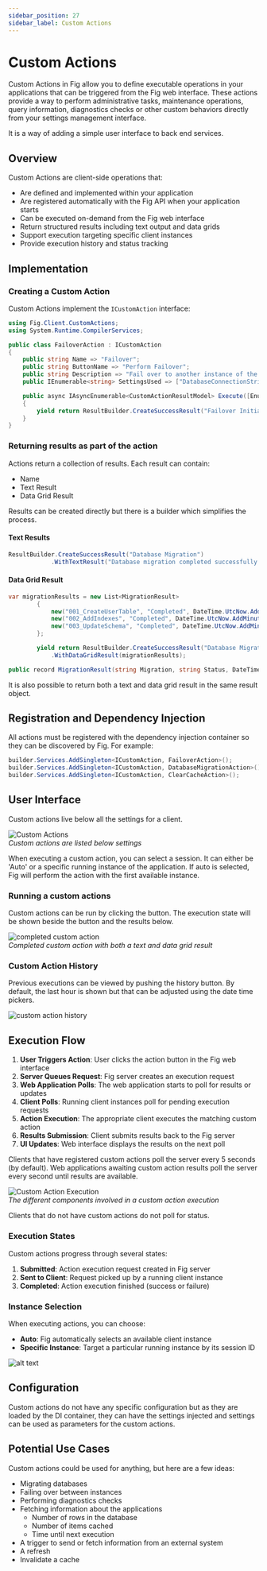 ```yaml
---
sidebar_position: 27
sidebar_label: Custom Actions
---
```


# Custom Actions

Custom Actions in Fig allow you to define executable operations in your applications that can be triggered from the Fig web interface. These actions provide a way to perform administrative tasks, maintenance operations, query information, diagnostics checks or other custom behaviors directly from your settings management interface.

It is a way of adding a simple user interface to back end services.

## Overview

Custom Actions are client-side operations that:

- Are defined and implemented within your application
- Are registered automatically with the Fig API when your application starts
- Can be executed on-demand from the Fig web interface
- Return structured results including text output and data grids
- Support execution targeting specific client instances
- Provide execution history and status tracking

## Implementation

### Creating a Custom Action

Custom Actions implement the `ICustomAction` interface:

```csharp
using Fig.Client.CustomActions;
using System.Runtime.CompilerServices;

public class FailoverAction : ICustomAction
{
    public string Name => "Failover";
    public string ButtonName => "Perform Failover";
    public string Description => "Fail over to another instance of the service.";
    public IEnumerable<string> SettingsUsed => ["DatabaseConnectionString", "BackupEndpoint"];

    public async IAsyncEnumerable<CustomActionResultModel> Execute([EnumeratorCancellation] CancellationToken cancellationToken)
    {
        yield return ResultBuilder.CreateSuccessResult("Failover Initiated");
    }
}
```

### Returning results as part of the action

Actions return a collection of results. Each result can contain:

- Name
- Text Result
- Data Grid Result

Results can be created directly but there is a builder which simplifies the process.

#### Text Results

```csharp
ResultBuilder.CreateSuccessResult("Database Migration")
            .WithTextResult("Database migration completed successfully.");
```

#### Data Grid Result

```csharp
var migrationResults = new List<MigrationResult>
        {
            new("001_CreateUserTable", "Completed", DateTime.UtcNow.AddMinutes(-5)),
            new("002_AddIndexes", "Completed", DateTime.UtcNow.AddMinutes(-3)),
            new("003_UpdateSchema", "Completed", DateTime.UtcNow.AddMinutes(-1))
        };

        yield return ResultBuilder.CreateSuccessResult("Database Migration")
            .WithDataGridResult(migrationResults);

public record MigrationResult(string Migration, string Status, DateTime Timestamp);
```

It is also possible to return both a text and data grid result in the same result object.

## Registration and Dependency Injection

All actions must be registered with the dependency injection container so they can be discovered by Fig. For example:

```csharp
builder.Services.AddSingleton<ICustomAction, FailoverAction>();
builder.Services.AddSingleton<ICustomAction, DatabaseMigrationAction>();
builder.Services.AddSingleton<ICustomAction, ClearCacheAction>();
```

## User Interface

Custom actions live below all the settings for a client.

![Custom Actions](./img/custom-actions.png)  
*Custom actions are listed below settings*

When executing a custom action, you can select a session. It can either be 'Auto' or a specific running instance of the application. If auto is selected, Fig will perform the action with the first available instance.

### Running a custom actions

Custom actions can be run by clicking the button. The execution state will be shown beside the button and the results below.

![completed custom action](./img/custom-actions-result.png)  
*Completed custom action with both a text and data grid result*

### Custom Action History

Previous executions can be viewed by pushing the history button. By default, the last hour is shown but that can be adjusted using the date time pickers.

![custom action history](./img/custom-actions-history.png)

## Execution Flow

1. **User Triggers Action**: User clicks the action button in the Fig web interface
2. **Server Queues Request**: Fig server creates an execution request
3. **Web Application Polls**: The web application starts to poll for results or updates
4. **Client Polls**: Running client instances poll for pending execution requests
5. **Action Execution**: The appropriate client executes the matching custom action
6. **Results Submission**: Client submits results back to the Fig server
7. **UI Updates**: Web interface displays the results on the next poll

Clients that have registered custom actions poll the server every 5 seconds (by default).
Web applications awaiting custom action results poll the server every second until results are available.

![Custom Action Execution](./img/custom-action-architecture.png)  
*The different components involved in a custom action execution*

Clients that do not have custom actions do not poll for status.

### Execution States

Custom actions progress through several states:

1. **Submitted**: Action execution request created in Fig server
2. **Sent to Client**: Request picked up by a running client instance  
3. **Completed**: Action execution finished (success or failure)

### Instance Selection

When executing actions, you can choose:

- **Auto**: Fig automatically selects an available client instance
- **Specific Instance**: Target a particular running instance by its session ID

![alt text](./img/custom-actions-session.png)

## Configuration

Custom actions do not have any specific configuration but as they are loaded by the DI container, they can have the settings injected and settings can be used as parameters for the custom actions.

## Potential Use Cases

Custom actions could be used for anything, but here are a few ideas:

- Migrating databases
- Failing over between instances
- Performing diagnostics checks
- Fetching information about the applications
  - Number of rows in the database
  - Number of items cached
  - Time until next execution
- A trigger to send or fetch information from an external system
- A refresh
- Invalidate a cache
